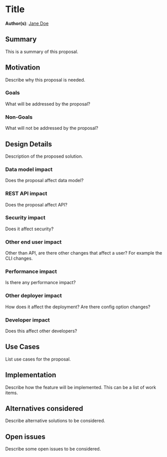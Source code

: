 # Title

**Author(s)**: [Jane Doe](https://github.com/jane-doe)

## Summary

This is a summary of this proposal.

## Motivation

Describe why this proposal is needed.

### Goals

What will be addressed by the proposal?

### Non-Goals

What will not be addressed by the proposal?

## Design Details

Description of the proposed solution.

### Data model impact

Does the proposal affect data model?

### REST API impact

Does the proposal affect API?

### Security impact

Does it affect security?

### Other end user impact

Other than API, are there other changes that affect a user? For example the CLI changes.

### Performance impact

Is there any performance impact?

### Other deployer impact

How does it affect the deployment? Are there config option changes?

### Developer impact

Does this affect other developers?

## Use Cases

List use cases for the proposal.

## Implementation

Describe how the feature will be implemented. This can be a list of work items.

## Alternatives considered

Describe alternative solutions to be considered.

## Open issues

Describe some open issues to be considered.
